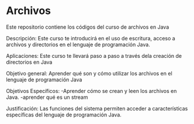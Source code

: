 # Archivos
Este repositorio contiene los códigos del curso de archivos en Java

Descripción:
Este curso te introducirá en el uso de escritura, acceso a archivos y directorios en el lenguaje de programación Java.

Aplicaciones:
Este curso te llevará paso a paso a través dela creación de directorios en Java

Objetivo general:
Aprender qué son y cómo utilizar los archivos en el lenguaje de programación Java

Objetivos Específicos:
-Aprender cómo se crean y leen los archivos en Java.
-aprender qué es un stream 

Justificación:
Las funciones del sistema permiten acceder a características específicas del lenguaje de programación Java.

